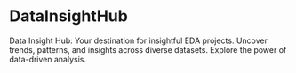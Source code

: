 # DataInsightHub
Data Insight Hub: Your destination for insightful EDA projects. Uncover trends, patterns, and insights across diverse datasets. Explore the power of data-driven analysis.
